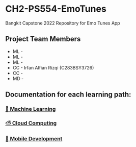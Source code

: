 # CH2-PS554-EmoTunes
Bangkit Capstone 2022 Repository for Emo Tunes App

## Project Team Members
* ML - 
* ML - 
* ML - 
* CC - Irfan Alfian Rizqi (C283BSY3726)
* CC -
* MD -

## Documentation for each learning path:
### [🤖 Machine Learning](https://github.com/IrfanAlfianR/CH2-PS554-EmoTunes/tree/machine-learning)
### [⛅ Cloud Computing](https://github.com/IrfanAlfianR/CH2-PS554-EmoTunes/tree/cloud-computing)
### [📱 Mobile Development](https://github.com/IrfanAlfianR/CH2-PS554-EmoTunes/tree/mobile-development)
